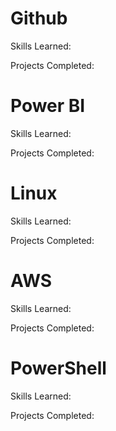 
# Github
Skills Learned:

Projects Completed:

# Power BI
Skills Learned:

Projects Completed:

# Linux
Skills Learned:

Projects Completed:

# AWS
Skills Learned:

Projects Completed:

# PowerShell
Skills Learned:

Projects Completed:
